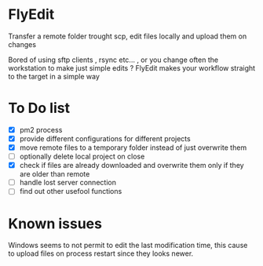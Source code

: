 # FlyEdit
Transfer a remote folder trought scp, edit files locally and upload them on changes

Bored of using sftp clients , rsync etc... , or you change often the workstation to make just simple edits  ?
FlyEdit makes your workflow straight to the target in a simple way


# To Do list

  - [x] pm2 process
  - [x] provide different configurations for different projects
  - [x] move remote files to a temporary folder instead of just overwrite them
  - [ ] optionally delete local project on close
  - [x] check if files are already downloaded and overwrite them only if they are older than remote
  - [ ] handle lost server connection
  - [ ] find out other usefool functions

# Known issues 

Windows seems to not permit to edit the last modification time, this cause to upload files on process restart since they looks newer.
